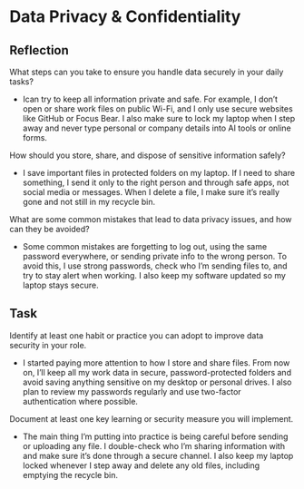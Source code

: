 # Data Privacy & Confidentiality

## Reflection

What steps can you take to ensure you handle data securely in your daily tasks?  
- Ican try to keep all information private and safe. For example, I don’t open or share work files on public Wi-Fi, and I only use secure websites like GitHub or Focus Bear. I also make sure to lock my laptop when I step away and never type personal or company details into AI tools or online forms.

How should you store, share, and dispose of sensitive information safely?  
- I save important files in protected folders on my laptop. If I need to share something, I send it only to the right person and through safe apps, not social media or messages. When I delete a file, I make sure it’s really gone and not still in my recycle bin.

What are some common mistakes that lead to data privacy issues, and how can they be avoided? 
- Some common mistakes are forgetting to log out, using the same password everywhere, or sending private info to the wrong person. To avoid this, I use strong passwords, check who I’m sending files to, and try to stay alert when working. I also keep my software updated so my laptop stays secure.


## Task

Identify at least one habit or practice you can adopt to improve data security in your role.  
- I started paying more attention to how I store and share files. From now on, I’ll keep all my work data in secure, password-protected folders and avoid saving anything sensitive on my desktop or personal drives. I also plan to review my passwords regularly and use two-factor authentication where possible.

Document at least one key learning or security measure you will implement.  
- The main thing I’m putting into practice is being careful before sending or uploading any file. I double-check who I’m sharing information with and make sure it’s done through a secure channel. I also keep my laptop locked whenever I step away and delete any old files, including emptying the recycle bin. 
